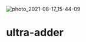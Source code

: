 ![photo_2021-08-17_15-44-09](https://user-images.githubusercontent.com/87700009/132117951-98b03c39-afa5-4b84-9ffb-76891500d959.jpg)
# ultra-adder
